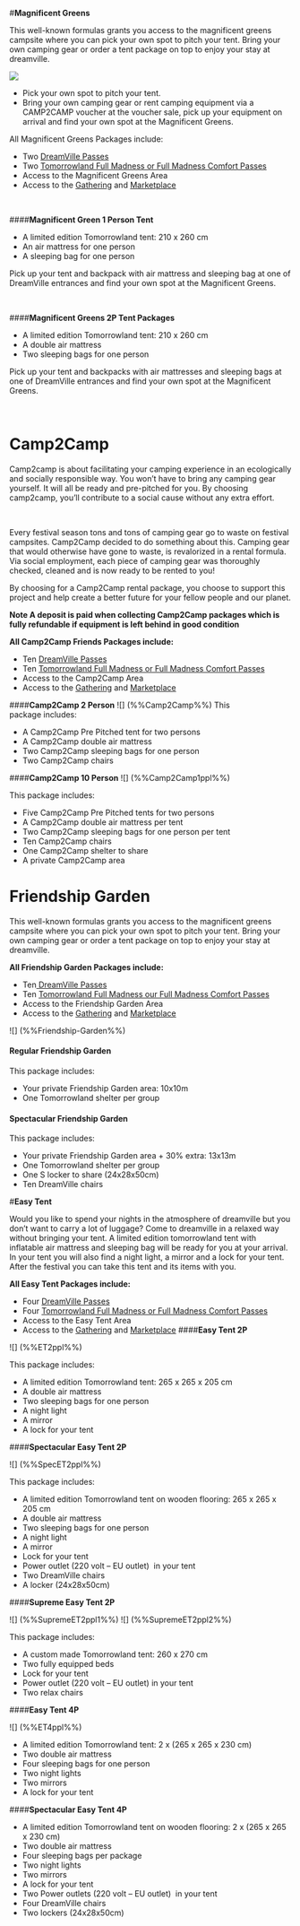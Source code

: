 #**Magnificent Greens**

This well-known formulas grants you access to the magnificent greens campsite where you can pick your own spot to pitch your tent. Bring your own camping gear or order a tent package on top to enjoy your stay at dreamville.

![](%%Magnificent-Greens%%)

* Pick your own spot to pitch your tent.
* Bring your own camping gear or rent camping equipment via a CAMP2CAMP voucher at the voucher sale, pick up your equipment on arrival and find your own spot at the Magnificent Greens.

All Magnificent Greens Packages include: 

* Two [DreamVille Passes](https://www.tomorrowland.com/en/dreamville/discover-dreamville)
* Two [Tomorrowland Full Madness or Full Madness Comfort Passes](https://www.tomorrowland.com/en/festival/tickets)
* Access to the Magnificent Greens Area 
* Access to the [Gathering](https://www.tomorrowland.com/en/dreamville/discover-dreamville/the-gathering) and [Marketplace](https://www.tomorrowland.com/en/dreamville/discover-dreamville/marketplace)

&#x200B;

####**Magnificent Green 1 Person Tent**

* A limited edition Tomorrowland tent: 210 x 260 cm 
* An air mattress for one person
* A sleeping bag for one person

Pick up your tent and backpack with air mattress and sleeping bag at one of DreamVille entrances and find your own spot at the Magnificent Greens.

&#x200B;

####**Magnificent Greens 2P Tent Packages**

* A limited edition Tomorrowland tent: 210 x 260 cm 
* A double air mattress
* Two sleeping bags for one person

Pick up your tent and backpacks with air mattresses and sleeping bags at one of DreamVille entrances and find your own spot at the Magnificent Greens.

&#x200B;

# **Camp2Camp**

Camp2camp is about facilitating your camping experience in an ecologically and socially responsible way. You won’t have to bring any camping gear yourself. It will all be ready and pre-pitched for you. By choosing camp2camp, you’ll contribute to a social cause without any extra effort.

&#x200B;

Every festival season tons and tons of camping gear go to waste on festival campsites. Camp2Camp decided to do something about this. Camping gear that would otherwise have gone to waste, is revalorized in a rental formula. Via social employment, each piece of camping gear was thoroughly checked, cleaned and is now ready to be rented to you!

By choosing for a Camp2Camp rental package, you choose to support this project and help create a better future for your fellow people and our planet.

**Note A deposit is paid when collecting Camp2Camp packages which is fully refundable if equipment is left behind in good condition**

**All Camp2Camp Friends Packages include:**

* Ten [DreamVille Passes](https://www.tomorrowland.com/en/dreamville/discover-dreamville)
* Ten [Tomorrowland Full Madness or Full Madness Comfort Passes](https://www.tomorrowland.com/en/festival/tickets)
* Access to the Camp2Camp Area 
* Access to the [Gathering](https://www.tomorrowland.com/en/dreamville/discover-dreamville/the-gathering) and [Marketplace](https://www.tomorrowland.com/en/dreamville/discover-dreamville/marketplace)

####**Camp2Camp 2 Person**
![] (%%Camp2Camp%%)
This package includes: 

* A Camp2Camp Pre Pitched tent for two persons
* A Camp2Camp double air mattress
* Two Camp2Camp sleeping bags for one person
* Two Camp2Camp chairs 

####**Camp2Camp 10 Person**
![] (%%Camp2Camp1ppl%%)

This package includes: 

* Five Camp2Camp Pre Pitched tents for two persons
* A Camp2Camp double air mattress per tent
* Two Camp2Camp sleeping bags for one person per tent
* Ten Camp2Camp chairs
* One Camp2Camp shelter to share
* A private Camp2Camp area

# **Friendship Garden**

This well-known formulas grants you access to the magnificent greens campsite where you can pick your own spot to pitch your tent. Bring your own camping gear or order a tent package on top to enjoy your stay at dreamville.

**All Friendship Garden Packages include:** 

* Ten[ DreamVille Passes](https://www.tomorrowland.com/en/dreamville/discover-dreamville)
* Ten [Tomorrowland Full Madness our Full Madness Comfort Passes](https://www.tomorrowland.com/en/festival/tickets)
* Access to the Friendship Garden Area 
* Access to the [Gathering](https://www.tomorrowland.com/en/dreamville/discover-dreamville/the-gathering) and [Marketplace](https://www.tomorrowland.com/en/dreamville/discover-dreamville/marketplace)

![] (%%Friendship-Garden%%)

#### **Regular Friendship Garden**

This package includes: 

* Your private Friendship Garden area: 10x10m 
* One Tomorrowland shelter per group

#### **Spectacular Friendship Garden**

This package includes: 

* Your private Friendship Garden area + 30% extra: 13x13m 
* One Tomorrowland shelter per group
* One S locker to share (24x28x50cm)
* Ten DreamVille chairs

#**Easy Tent**

Would you like to spend your nights in the atmosphere of dreamville but you don’t want to carry a lot of luggage? Come to dreamville in a relaxed way without bringing your tent. A limited edition tomorrowland tent with inflatable air mattress and sleeping bag will be ready for you at your arrival. In your tent you will also find a night light, a mirror and a lock for your tent. After the festival you can take this tent and its items with you.

**All Easy Tent Packages include:**

* Four [DreamVille Passes](https://www.tomorrowland.com/en/dreamville/discover-dreamville)
* Four [Tomorrowland Full Madness or Full Madness Comfort Passes](https://www.tomorrowland.com/en/festival/tickets)
* Access to the Easy Tent Area 
* Access to the [Gathering](https://www.tomorrowland.com/en/dreamville/discover-dreamville/the-gathering) and [Marketplace](https://www.tomorrowland.com/en/dreamville/discover-dreamville/marketplace)
####**Easy Tent 2P**

![] (%%ET2ppl%%)

This package includes: 

* A limited edition Tomorrowland tent: 265 x 265 x 205 cm 
* A double air mattress
* Two sleeping bags for one person
* A night light
* A mirror
* A lock for your tent

####**Spectacular Easy Tent 2P**

![] (%%SpecET2ppl%%)

This package includes:

* A limited edition Tomorrowland tent on wooden flooring: 265 x 265 x 205 cm
* A double air mattress 
* Two sleeping bags for one person
* A night light
* A mirror
* Lock for your tent
* Power outlet (220 volt – EU outlet)  in your tent
* Two DreamVille chairs
* A locker (24x28x50cm)

####**Supreme Easy Tent 2P**

![] (%%SupremeET2ppl1%%)
![] (%%SupremeET2ppl2%%)

This package includes: 

* A custom made Tomorrowland tent: 260 x 270 cm 
* Two fully equipped beds
* Lock for your tent
* Power outlet (220 volt – EU outlet) in your tent
* Two relax chairs

####**Easy Tent 4P**

![] (%%ET4ppl%%)

* A limited edition Tomorrowland tent: 2 x (265 x 265 x 230 cm)
* Two double air mattress
* Four sleeping bags for one person
* Two night lights
* Two mirrors
* A lock for your tent

####**Spectacular Easy Tent 4P**

* A limited edition Tomorrowland tent on wooden flooring: 2 x (265 x 265 x 230 cm)
* Two double air mattress
* Four sleeping bags per package
* Two night lights
* Two mirrors
* A lock for your tent
* Two Power outlets (220 volt – EU outlet)  in your tent
* Four DreamVille chairs
* Two lockers (24x28x50cm)